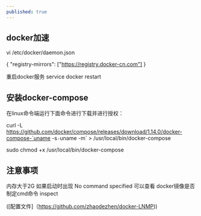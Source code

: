 ```yaml
---
published: true
---
```


## docker加速

vi /etc/docker/daemon.json

{
  "registry-mirrors": ["https://registry.docker-cn.com"]
}

重启docker服务 service docker restart

## 安装docker-compose

在linux命令端运行下面命令进行下载并进行授权：

curl -L https://github.com/docker/compose/releases/download/1.14.0/docker-compose-`uname -s`-`uname -m` > /usr/local/bin/docker-compose

sudo chmod +x /usr/local/bin/docker-compose

## 注意事项

内存大于2G
如果启动时出现 No command specified 可以查看 docker镜像是否制定cmd命令 inspect

([配置文件]（https://github.com/zhaodezhen/docker-LNMP))
